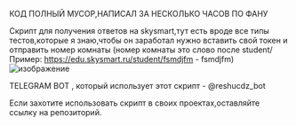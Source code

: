 КОД ПОЛНЫЙ МУСОР,НАПИСАЛ ЗА НЕСКОЛЬКО ЧАСОВ ПО ФАНУ

Скрипт для получения ответов на skysmart,тут есть вроде все типы тестов,которые я знаю,чтобы он заработал нужно вставить свой токен и отправить номер комнаты 
(номер комнаты это слово после student/ Пример: https://edu.skysmart.ru/student/fsmdjfm - fsmdjfm)
![изображение](https://user-images.githubusercontent.com/43171120/149659855-ec775a90-e256-413c-8f39-74fa7e7c30b0.png)

TELEGRAM BOT , который использует этот скрипт - @reshucdz_bot

Если захотите использовать скрипт в своих проектах,оставляйте ссылку на репозиторий.

